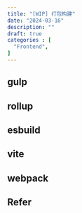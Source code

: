 ```yaml
---
title: "[WIP] 打包构建"
date: "2024-03-16"
description: ""
draft: true
categories : [
  "Frontend",
]
---
```


## gulp

## rollup

## esbuild

## vite

## webpack

## Refer

